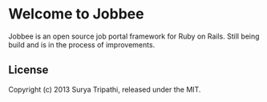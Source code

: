 # Welcome to Jobbee
Jobbee is an open source job portal framework for Ruby on Rails. Still being build and is in the process of improvements.

## License
Copyright (c) 2013 Surya Tripathi, released under the MIT.